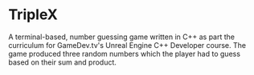 # TripleX
A terminal-based, number guessing game written in C++ as part the curriculum for GameDev.tv's Unreal Engine C++ Developer course. The game produced three random numbers which the player had to guess based on their sum and product.
